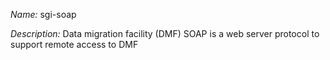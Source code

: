 _Name:_ sgi-soap

_Description:_ Data migration facility (DMF) SOAP is a web server protocol to support remote access to DMF

